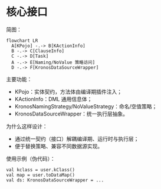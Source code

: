 # 核心接口

简图：
```mermaid
flowchart LR
  A[KPojo] -.-> B[KActionInfo]
  B -.-> C[ClauseInfo]
  C -.-> D[Task]
  A -.-> E[Naming/NoValue 策略访问]
  D -.-> F[KronosDataSourceWrapper]
```

主要功能：
- KPojo：实体契约，方法体由编译期插件注入；
- KActionInfo：DML 通用信息体；
- KronosNamingStrategy/NoValueStrategy：命名/空值策略；
- KronosDataSourceWrapper：统一执行层抽象。

为什么这样设计：
- 通过统一契约（接口）解耦编译期、运行时与执行层；
- 便于替换策略、兼容不同数据源实现。

使用示例（伪代码）：
```
val kclass = user.kClass()
val map = user.toDataMap()
val ds: KronosDataSourceWrapper = ...
```
